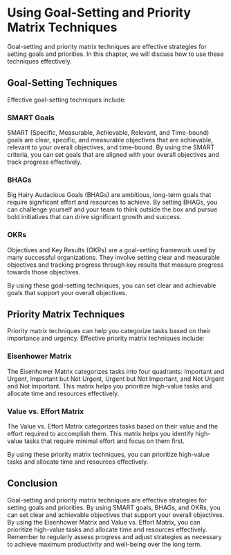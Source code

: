 Using Goal-Setting and Priority Matrix Techniques
==========================================================================================

Goal-setting and priority matrix techniques are effective strategies for setting goals and priorities. In this chapter, we will discuss how to use these techniques effectively.

Goal-Setting Techniques
-----------------------

Effective goal-setting techniques include:

### SMART Goals

SMART (Specific, Measurable, Achievable, Relevant, and Time-bound) goals are clear, specific, and measurable objectives that are achievable, relevant to your overall objectives, and time-bound. By using the SMART criteria, you can set goals that are aligned with your overall objectives and track progress effectively.

### BHAGs

Big Hairy Audacious Goals (BHAGs) are ambitious, long-term goals that require significant effort and resources to achieve. By setting BHAGs, you can challenge yourself and your team to think outside the box and pursue bold initiatives that can drive significant growth and success.

### OKRs

Objectives and Key Results (OKRs) are a goal-setting framework used by many successful organizations. They involve setting clear and measurable objectives and tracking progress through key results that measure progress towards those objectives.

By using these goal-setting techniques, you can set clear and achievable goals that support your overall objectives.

Priority Matrix Techniques
--------------------------

Priority matrix techniques can help you categorize tasks based on their importance and urgency. Effective priority matrix techniques include:

### Eisenhower Matrix

The Eisenhower Matrix categorizes tasks into four quadrants: Important and Urgent, Important but Not Urgent, Urgent but Not Important, and Not Urgent and Not Important. This matrix helps you prioritize high-value tasks and allocate time and resources effectively.

### Value vs. Effort Matrix

The Value vs. Effort Matrix categorizes tasks based on their value and the effort required to accomplish them. This matrix helps you identify high-value tasks that require minimal effort and focus on them first.

By using these priority matrix techniques, you can prioritize high-value tasks and allocate time and resources effectively.

Conclusion
----------

Goal-setting and priority matrix techniques are effective strategies for setting goals and priorities. By using SMART goals, BHAGs, and OKRs, you can set clear and achievable objectives that support your overall objectives. By using the Eisenhower Matrix and Value vs. Effort Matrix, you can prioritize high-value tasks and allocate time and resources effectively. Remember to regularly assess progress and adjust strategies as necessary to achieve maximum productivity and well-being over the long term.
